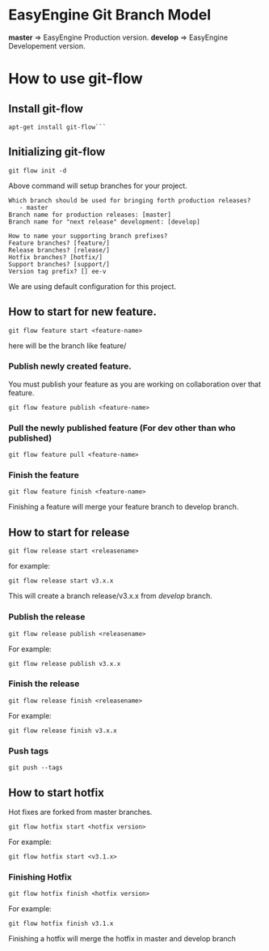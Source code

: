 

# EasyEngine Git Branch Model

**master** => EasyEngine Production version. 
**develop** => EasyEngine Developement version.


# How to use git-flow

## Install git-flow

    apt-get install git-flow```

## Initializing git-flow

    git flow init -d

Above command will setup branches for your project.

    Which branch should be used for bringing forth production releases?
       - master
    Branch name for production releases: [master] 
    Branch name for "next release" development: [develop] 

    How to name your supporting branch prefixes?
    Feature branches? [feature/] 
    Release branches? [release/] 
    Hotfix branches? [hotfix/] 
    Support branches? [support/] 
    Version tag prefix? [] ee-v

We are using default configuration for this project.

## How to start for new feature.

    git flow feature start <feature-name>

here <feature-name> will be the branch like feature/<feature-name>

### Publish newly created feature.

You must publish your feature as you are working on collaboration over that feature.

    git flow feature publish <feature-name>

### Pull the newly published feature (For dev other than who published)

    git flow feature pull <feature-name>

### Finish the feature

    git flow feature finish <feature-name>

Finishing a feature will merge your feature branch to develop branch.

## How to start for release

    git flow release start <releasename>

for example:

    git flow release start v3.x.x

This will create a branch release/v3.x.x from *develop* branch.

### Publish the release

    git flow release publish <releasename>

For example:

    git flow release publish v3.x.x

### Finish the release

    git flow release finish <releasename>

For example:

    git flow release finish v3.x.x

### Push tags

    git push --tags


## How to start hotfix

Hot fixes are forked from master branches.

    git flow hotfix start <hotfix version>

For example:

    git flow hotfix start <v3.1.x>

### Finishing Hotfix

    git flow hotfix finish <hotfix version>

For example:

    git flow hotfix finish v3.1.x

Finishing a hotfix will merge the hotfix in master and develop branch